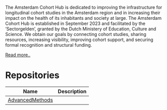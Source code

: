 The Amsterdam Cohort Hub is dedicated to improving the infrastructure for longitudinal cohort studies in the Amsterdam region and in increasing their impact on the health of its inhabitants and society at large. The Amsterdam Cohort Hub is established in September 2023 and facilitated by the ‘Sectorgelden’, granted by the Dutch Ministery of Education, Culture and Science. We obtain our goals by connecting cohort studies, sharing resources, increasing visibility, improving cohort support, and securing formal recognition and structural funding.

[Read more..](https://www.amsterdamumc.org/en/research/institutes/amsterdam-public-health/strengths/amsterdam-cohort-hub.htm)

# Repositories

| Name                                                                     | Description |
|--------------------------------------------------------------------------|-------------|
| [AdvancedMethods](https://github.com/AmsterdamCohortHub/AdvancedMethods) |             |
